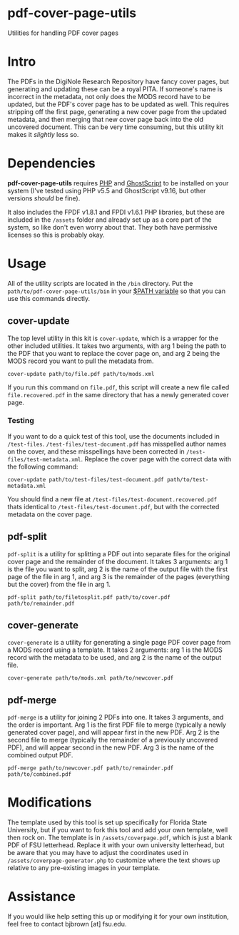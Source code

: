 # pdf-cover-page-utils
Utilities for handling PDF cover pages

# Intro
The PDFs in the DigiNole Research Repository have fancy cover pages, but generating
and updating these can be a royal PITA. If someone's name is incorrect in the metadata,
not only does the MODS record have to be updated, but the PDF's cover page has
to be updated as well. This requires stripping off the first page, generating
a new cover page from the updated metadata, and then merging that new cover page
back into the old uncovered document. This can be very time consuming, but this
utility kit makes it *slightly* less so.

# Dependencies
**pdf-cover-page-utils** requires [PHP](http://php.net/) and [GhostScript](http://www.ghostscript.com) to be installed on your system 
(I've tested using PHP v5.5 and GhostScript v9.16, but other versions *should* be fine).

It also includes the FPDF v1.8.1 and FPDI v1.6.1 PHP libraries, but these are included
in the `/assets` folder and already set up as a core part of the system, so like don't even
worry about that. They both have permissive licenses so this is probably okay.

# Usage
All of the utility scripts are located in the `/bin` directory. Put the 
`path/to/pdf-cover-page-utils/bin` in your [$PATH variable](https://kb.iu.edu/d/acar)
so that you can use this commands directly.

## cover-update
The top level utility in this kit is `cover-update`, which is a wrapper for the
other included utilities. It takes two arguments, with arg 1 being the path to the
PDF that you want to replace the cover page on, and arg 2 being the MODS record
you want to pull the metadata from.
```
cover-update path/to/file.pdf path/to/mods.xml
```
If you run this command on `file.pdf`, this script will create a new file called
`file.recovered.pdf` in the same directory that has a newly generated cover page.

### Testing
If you want to do a quick test of this tool, use the documents included in
`/test-files`. `/test-files/test-document.pdf` has misspelled author names on the cover,
and these misspellings have been corrected in `/test-files/test-metadata.xml`. Replace
the cover page with the correct data with the following command:
```
cover-update path/to/test-files/test-document.pdf path/to/test-metadata.xml
```
You should find a new file at `/test-files/test-document.recovered.pdf` thats identical
to `/test-files/test-document.pdf`, but with the corrected metadata on the cover page.


## pdf-split
`pdf-split` is a utility for splitting a PDF out into separate files for the
original cover page and the remainder of the document. It takes 3 arguments: arg 1
is the file you want to split, arg 2 is the name of the output file with the first 
page of the file in arg 1, and arg 3 is the remainder of the pages (everything but
the cover) from the file in arg 1.
```
pdf-split path/to/filetosplit.pdf path/to/cover.pdf path/to/remainder.pdf
```

## cover-generate
`cover-generate` is a utility for generating a single page PDF cover page from
a MODS record using a template. It takes 2 arguments: arg 1 is the MODS record with
the metadata to be used, and arg 2 is the name of the output file.
```
cover-generate path/to/mods.xml path/to/newcover.pdf
```

## pdf-merge
`pdf-merge` is a utility for joining 2 PDFs into one. It takes 3 arguments, and
the order is important. Arg 1 is the first PDF file to merge (typically a newly
generated cover page), and will appear first in the new PDF. Arg 2 is the second
file to merge (typically the remainder of a previously uncovered PDF), and will 
appear second in the new PDF. Arg 3 is the name of the combined output PDF.
```
pdf-merge path/to/newcover.pdf path/to/remainder.pdf path/to/combined.pdf
```

# Modifications
The template used by this tool is set up specifically for Florida State University,
but if you want to fork this tool and add your own template, well then rock on.
The template is in `/assets/coverpage.pdf`, which is just a blank PDF of FSU letterhead.
Replace it with your own university letterhead, but be aware that you may have to adjust
the coordinates used in `/assets/coverpage-generator.php` to customize where the text
shows up relative to any pre-existing images in your template.

# Assistance
If you would like help setting this up or modifying it for your own institution, 
feel free to contact bjbrown [at] fsu.edu.
